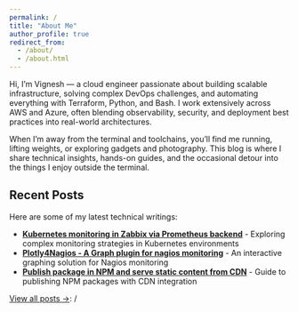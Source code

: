 ```yaml
---
permalink: /
title: "About Me"
author_profile: true
redirect_from: 
  - /about/
  - /about.html
---
```



Hi, I’m Vignesh — a cloud engineer passionate about building scalable infrastructure, solving complex DevOps challenges, and automating everything with Terraform, Python, and Bash. I work extensively across AWS and Azure, often blending observability, security, and deployment best practices into real-world architectures.

When I’m away from the terminal and toolchains, you’ll find me running, lifting weights, or exploring gadgets and photography. This blog is where I share technical insights, hands-on guides, and the occasional detour into the things I enjoy outside the terminal.

## Recent Posts

Here are some of my latest technical writings:

- **[Kubernetes monitoring in Zabbix via Prometheus backend](/kubernetes-monitoring-in-zabbix-via-prometheus-backend/)** - Exploring complex monitoring strategies in Kubernetes environments
- **[Plotly4Nagios - A Graph plugin for nagios monitoring](/plotly4nagios-graph-plugin-for-nagios-monitoring/)** - An interactive graphing solution for Nagios monitoring
- **[Publish package in NPM and serve static content from CDN](/publish-package-in-npm-and-serve-the-static-content-from-cdn/)** - Guide to publishing NPM packages with CDN integration

[View all posts →](/year-archive/): /